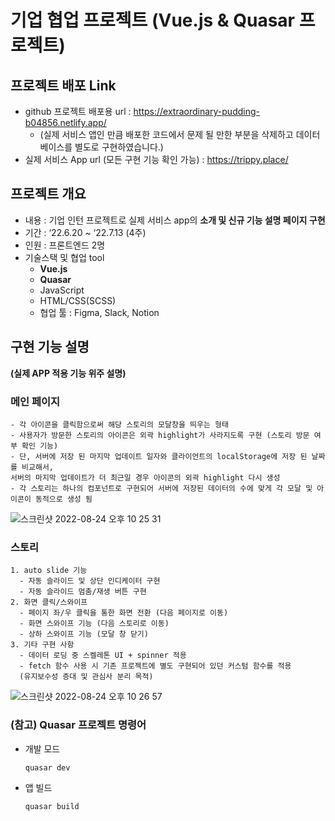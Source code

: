 # 기업 협업 프로젝트 (Vue.js & Quasar 프로젝트)

## 프로젝트 배포 Link

- github 프로젝트 배포용 url : https://extraordinary-pudding-b04856.netlify.app/
  - (실제 서비스 앱인 만큼 배포한 코드에서 문제 될 만한 부분을 삭제하고 데이터베이스를 별도로 구현하였습니다.)
- 실제 서비스 App url (모든 구현 기능 확인 가능) : https://trippy.place/

## 프로젝트 개요

- 내용 : 기업 인턴 프로젝트로 실제 서비스 app의 **소개 및 신규 기능 설명 페이지 구현**
- 기간 : ‘22.6.20 ~ ‘22.7.13 (4주)
- 인원 : 프론트엔드 2명
- 기술스택 및 협업 tool
  - **Vue.js**
  - **Quasar**
  - JavaScript
  - HTML/CSS(SCSS)
  - 협업 툴 : Figma, Slack, Notion

## 구현 기능 설명
**(실제 APP 적용 기능 위주 설명)**
  ### 메인 페이지 
    - 각 아이콘을 클릭함으로써 해당 스토리의 모달창을 띄우는 형태
    - 사용자가 방문한 스토리의 아이콘은 외곽 highlight가 사라지도록 구현 (스토리 방문 여부 확인 기능)
    - 단, 서버에 저장 된 마지막 업데이트 일자와 클라이언트의 localStorage에 저장 된 날짜를 비교해서,
    서버의 마지막 업데이트가 더 최근일 경우 아이콘의 외곽 highlight 다시 생성
    - 각 스토리는 하나의 컴포넌트로 구현되어 서버에 저장된 데이터의 수에 맞게 각 모달 및 아이콘이 동적으로 생성 됨
    
 ![스크린샷 2022-08-24 오후 10 25 31](https://user-images.githubusercontent.com/101119985/186430245-de9da46f-ba01-47b7-b5b3-8ecfe465fa1a.png)

  ### 스토리 
    1. auto slide 기능
      - 자동 슬라이드 및 상단 인디케이터 구현
      - 자동 슬라이드 멈춤/재생 버튼 구현
    2. 화면 클릭/스와이프
      - 페이지 좌/우 클릭을 통한 화면 전환 (다음 페이지로 이동)
      - 화면 스와이프 기능 (다음 스토리로 이동)
      - 상하 스와이프 기능 (모달 창 닫기)
    3. 기타 구현 사항
      - 데이터 로딩 중 스켈레톤 UI + spinner 적용
      - fetch 함수 사용 시 기존 프로젝트에 별도 구현되어 있던 커스텀 함수를 적용 
      (유지보수성 증대 및 관심사 분리 목적)
      
 ![스크린샷 2022-08-24 오후 10 26 57](https://user-images.githubusercontent.com/101119985/186430511-e6c79eb6-7b1f-49cf-839c-187af23e0d4d.png)


### (참고) Quasar 프로젝트 명령어

- 개발 모드
  ```bash
  quasar dev
  ```
- 앱 빌드
  ```bash
  quasar build
  ```
